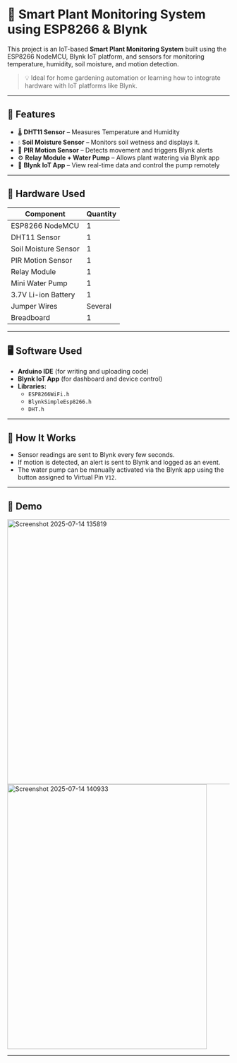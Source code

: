 # 🌱 Smart Plant Monitoring System using ESP8266 & Blynk

This project is an IoT-based **Smart Plant Monitoring System** built using the ESP8266 NodeMCU, Blynk IoT platform, and sensors for monitoring temperature, humidity, soil moisture, and motion detection.

> 💡 Ideal for home gardening automation or learning how to integrate hardware with IoT platforms like Blynk.

---

## 🔧 Features

- 🌡️ **DHT11 Sensor** – Measures Temperature and Humidity
- 💧 **Soil Moisture Sensor** – Monitors soil wetness and displays it. 
- 🚨 **PIR Motion Sensor** – Detects movement and triggers Blynk alerts
- ⚙️ **Relay Module + Water Pump** – Allows plant watering via Blynk app
- 📱 **Blynk IoT App** – View real-time data and control the pump remotely

---

## 🧰 Hardware Used

| Component            | Quantity |
|----------------------|----------|
| ESP8266 NodeMCU      | 1        |
| DHT11 Sensor         | 1        |
| Soil Moisture Sensor | 1        |
| PIR Motion Sensor    | 1        |
| Relay Module         | 1        |
| Mini Water Pump      | 1        |
| 3.7V Li-ion Battery  | 1        |
| Jumper Wires         | Several  |
| Breadboard           | 1        |

---

## 🖥️ Software Used

- **Arduino IDE** (for writing and uploading code)
- **Blynk IoT App** (for dashboard and device control)
- **Libraries:**
  - `ESP8266WiFi.h`
  - `BlynkSimpleEsp8266.h`
  - `DHT.h`

---

## 🧠 How It Works

- Sensor readings are sent to Blynk every few seconds.
- If motion is detected, an alert is sent to Blynk and logged as an event.
- The water pump can be manually activated via the Blynk app using the button assigned to Virtual Pin `V12`.

---

## 📸 Demo

<img width="850" height="600" alt="Screenshot 2025-07-14 135819" src="https://github.com/user-attachments/assets/04717268-401a-4e5b-9d41-0a4829eacdc6" />

<img width="452" height="600" alt="Screenshot 2025-07-14 140933" src="https://github.com/user-attachments/assets/4a30d242-99bf-4702-91f7-8da37f90fc1b" />


---
